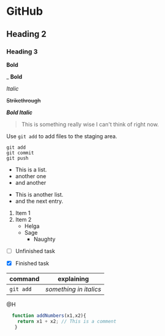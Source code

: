 # GitHub
## Heading 2
### Heading 3
**Bold** 

_
__Bold__

*Italic*

~~Strikethrough~~

***Bold Italic***

> This is something really wise I can't think of right now.

Use `git add` to add files to the staging area. 

```
git add
git commit
git push
```

- This is a list.
- another one
- and another

* This is another list.
* and the next entry.

1. Item 1
2. Item 2
   - Helga
   - Sage
      * Naughty
- [ ] Unfinished task
- [X] Finished task


|command|explaining|
|---|---|
|`git add`|*something in italics*|

@H

```Javascript
  function addNumbers(x1,x2){
    return x1 + x2; // This is a comment
   }
```
   
